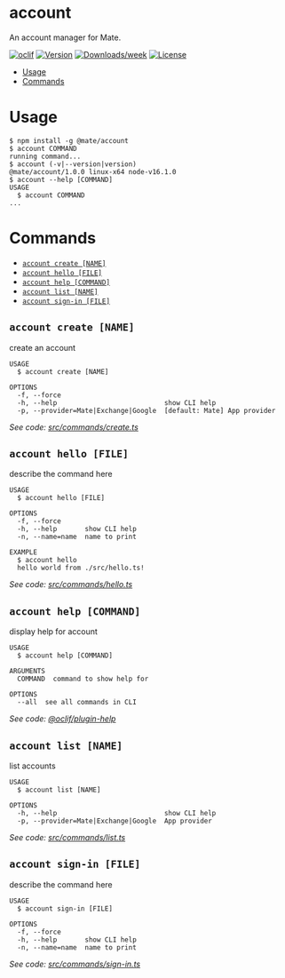 account
=======

An account manager for Mate.

[![oclif](https://img.shields.io/badge/cli-oclif-brightgreen.svg)](https://oclif.io)
[![Version](https://img.shields.io/npm/v/account.svg)](https://npmjs.org/package/account)
[![Downloads/week](https://img.shields.io/npm/dw/account.svg)](https://npmjs.org/package/account)
[![License](https://img.shields.io/npm/l/account.svg)](https://github.com/emadridm/account/blob/master/package.json)

<!-- toc -->
* [Usage](#usage)
* [Commands](#commands)
<!-- tocstop -->
# Usage
<!-- usage -->
```sh-session
$ npm install -g @mate/account
$ account COMMAND
running command...
$ account (-v|--version|version)
@mate/account/1.0.0 linux-x64 node-v16.1.0
$ account --help [COMMAND]
USAGE
  $ account COMMAND
...
```
<!-- usagestop -->
# Commands
<!-- commands -->
* [`account create [NAME]`](#account-create-name)
* [`account hello [FILE]`](#account-hello-file)
* [`account help [COMMAND]`](#account-help-command)
* [`account list [NAME]`](#account-list-name)
* [`account sign-in [FILE]`](#account-sign-in-file)

## `account create [NAME]`

create an account

```
USAGE
  $ account create [NAME]

OPTIONS
  -f, --force
  -h, --help                           show CLI help
  -p, --provider=Mate|Exchange|Google  [default: Mate] App provider
```

_See code: [src/commands/create.ts](https://github.com/emadridm/account/blob/v1.0.0/src/commands/create.ts)_

## `account hello [FILE]`

describe the command here

```
USAGE
  $ account hello [FILE]

OPTIONS
  -f, --force
  -h, --help       show CLI help
  -n, --name=name  name to print

EXAMPLE
  $ account hello
  hello world from ./src/hello.ts!
```

_See code: [src/commands/hello.ts](https://github.com/emadridm/account/blob/v1.0.0/src/commands/hello.ts)_

## `account help [COMMAND]`

display help for account

```
USAGE
  $ account help [COMMAND]

ARGUMENTS
  COMMAND  command to show help for

OPTIONS
  --all  see all commands in CLI
```

_See code: [@oclif/plugin-help](https://github.com/oclif/plugin-help/blob/v3.2.2/src/commands/help.ts)_

## `account list [NAME]`

list accounts

```
USAGE
  $ account list [NAME]

OPTIONS
  -h, --help                           show CLI help
  -p, --provider=Mate|Exchange|Google  App provider
```

_See code: [src/commands/list.ts](https://github.com/emadridm/account/blob/v1.0.0/src/commands/list.ts)_

## `account sign-in [FILE]`

describe the command here

```
USAGE
  $ account sign-in [FILE]

OPTIONS
  -f, --force
  -h, --help       show CLI help
  -n, --name=name  name to print
```

_See code: [src/commands/sign-in.ts](https://github.com/emadridm/account/blob/v1.0.0/src/commands/sign-in.ts)_
<!-- commandsstop -->

